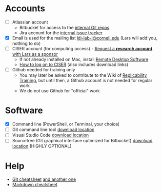 # Accounts 

- [ ] Atlassian account
   - Bitbucket for access to the [internal Git repos](https://bitbucket.org/aeaverification/)
   - Jira account for the [internal issue tracker](https://aeadataeditors.atlassian.net/)
- [x] Email is used for the mailing list [ldi-lab-l@cornell.edu](mailto:ldi-lab-l@cornell.edu) (Lars will add you, nothing to do)
- [ ] CISER account (for computing access) - [Request a **research account** with Lars as a sponsor](https://ciser.cornell.edu/computing/request-an-account/)
   - If not already installed on Mac, install [Remote Desktop Software](https://itunes.apple.com/us/app/microsoft-remote-desktop-10/id1295203466)
   - [How to log on to CISER](https://ciser.cornell.edu/computing/computing-help/how-to-login/) (also includes download links)
- [ ] Github needed for training only
   - You may later be asked to contribute to the Wiki of [Replicability Training](https://github.com/labordynamicsinstitute/replicability-training), but until then, a Github account is not needed for regular work
   - We do not use Github for "official" work

# Software
- [x] Command line (PowerShell, or Terminal, your choice)
- [ ] Git command line tool [download location](https://git-scm.com/downloads) 
- [ ] Visual Studio Code [download location](https://code.visualstudio.com/)
- [ ] Sourcetree (Git graphical interface optimized for Bitbucket) [download location](https://www.sourcetreeapp.com/) (HIGHLY OPTIONAL)

# Help
- [Git cheatsheet](https://github.github.com/training-kit/downloads/github-git-cheat-sheet.pdf) [and another one](https://www.atlassian.com/git/tutorials/atlassian-git-cheatsheet)
- [Markdown cheatsheet](https://guides.github.com/pdfs/markdown-cheatsheet-online.pdf)

